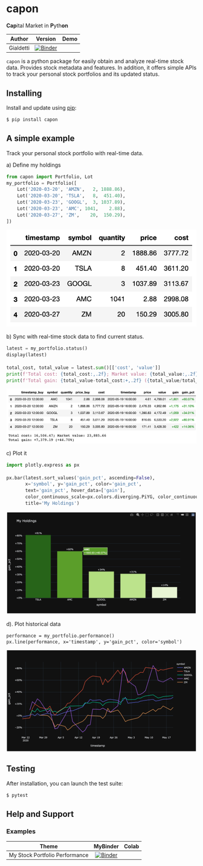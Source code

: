 # capon
**Cap**ital Market in **P**yth**on**

|    Author    |                 Version                  |                   Demo                   |
| :----------: | :--------------------------------------: | :--------------------------------------: |
| Gialdetti | [![Binder](https://mybinder.org/badge_logo.svg)](https://mybinder.org/v2/gh/gialdetti/capon/master?filepath=https%3A%2F%2Fgithub.com%2Fgialdetti%2Fcapon%2Fblob%2Fmaster%2Fexamples%2Fmonitoring%2Fmy_portfolio_performance.ipynb) |  |


`capon` is a python package for easily obtain and analyze real-time stock data. Provides stock metadata and features.
In addition, it offers simple APIs to track your personal stock portfolios and its updated status.


## Installing
Install and update using [pip](https://pip.pypa.io/en/stable/quickstart/):
```bash
$ pip install capon
```

## A simple example
Track your personal stock portfolio with real-time data.

a) Define my holdings
```python
from capon import Portfolio, Lot
my_portfolio = Portfolio([
    Lot('2020-03-20', 'AMZN',   2, 1888.86),
    Lot('2020-03-20', 'TSLA',   8,  451.40),
    Lot('2020-03-23', 'GOOGL',  3, 1037.89),
    Lot('2020-03-23', 'AMC', 1041,    2.88),
    Lot('2020-03-27', 'ZM',    20,  150.29),
])
```
![Alt text](./examples/images/readme_my_portfolio.png)


b) Sync with real-time stock data to find current status.
```python
latest = my_portfolio.status()
display(latest)

total_cost, total_value = latest.sum()[['cost', 'value']]
print(f'Total cost: {total_cost:,.2f}; Market value: {total_value:,.2f}')
print(f'Total gain: {total_value-total_cost:+,.2f} ({total_value/total_cost-1:+,.2%})')
```
![Alt text](./examples/images/readme_my_portfolio_status.png)

c) Plot it
```python
import plotly.express as px

px.bar(latest.sort_values('gain_pct', ascending=False), 
       x='symbol', y='gain_pct', color='gain_pct', 
       text='gain_pct', hover_data=['gain'],
       color_continuous_scale=px.colors.diverging.PiYG, color_continuous_midpoint=0,
       title='My Holdings')
```
![Alt text](./examples/images/readme_my_portfolio_status_bar.png)

d). Plot historical data
```
performance = my_portfolio.performance()
px.line(performance, x='timestamp', y='gain_pct', color='symbol')
```
![Alt text](./examples/images/readme_my_portfolio_history.png)

## Testing
After installation, you can launch the test suite:
```bash
$ pytest
```

## Help and Support

### Examples

|     Theme    |   MyBinder   | Colab |
| ------------ | :----------: | :---: |
| My Stock Portfolio Performance | [![Binder](https://mybinder.org/badge_logo.svg)](https://mybinder.org/v2/gh/gialdetti/capon/master?filepath=https%3A%2F%2Fgithub.com%2Fgialdetti%2Fcapon%2Fblob%2Fmaster%2Fexamples%2Fmonitoring%2Fmy_portfolio_performance.ipynb) | |    
